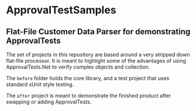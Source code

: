 # ApprovalTestSamples

## Flat-File Customer Data Parser for demonstrating ApprovalTests

The set of projects in this repository are based around a very stripped down flat-file processor. It is meant to highlight some of the advantages of using ApprovalTests.Net to verify complex objects and collection.

The `before` folder holds the core library, and a test project that uses standard xUnit style testing.

The `after` project is meant to demonstrate the finished product after swapping or adding ApprovalTests.